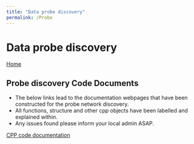 ```yaml
---
title: "Data probe discovery"
permalink: /Probe
---
```


# Data probe discovery

[Home](https://m30819-2020.github.io/cw-code-t1)

## Probe discovery Code Documents

- The below links lead to the documentation webpages that have been constructed for the probe network discovery.
- All functions, structure and other cpp objects have been labelled and explained within.
- Any issues found please inform your local admin ASAP.

[CPP code documentation](/cw-code-t1/code_docs/html/index.html)
